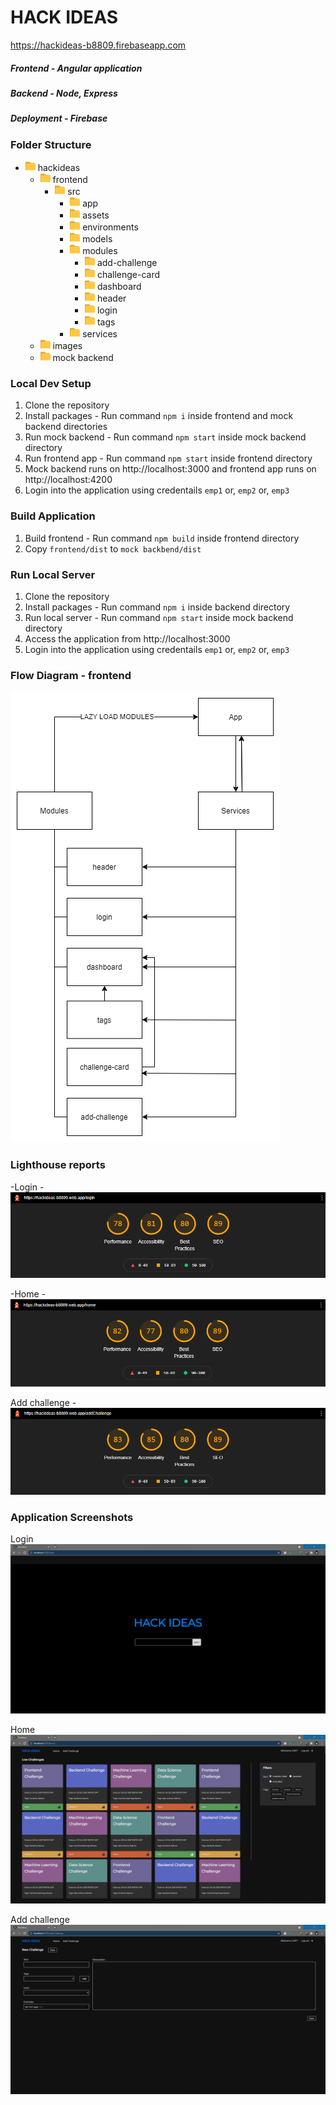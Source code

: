 # HACK IDEAS 
https://hackideas-b8809.firebaseapp.com
##### Frontend - Angular application
##### Backend - Node, Express
##### Deployment - Firebase

### Folder Structure
- ![folder](/images/folder.png) hackideas
  - ![folder](/images/folder.png) frontend
     - ![folder](/images/folder.png) src
        - ![folder](/images/folder.png) app
        - ![folder](/images/folder.png) assets
        - ![folder](/images/folder.png) environments
        - ![folder](/images/folder.png) models
        - ![folder](/images/folder.png) modules
            - ![folder](/images/folder.png) add-challenge
            - ![folder](/images/folder.png) challenge-card
            - ![folder](/images/folder.png) dashboard
            - ![folder](/images/folder.png) header
            - ![folder](/images/folder.png) login
            - ![folder](/images/folder.png) tags
        - ![folder](/images/folder.png) services
  - ![folder](/images/folder.png) images
  - ![folder](/images/folder.png) mock backend

### Local Dev Setup
1. Clone the repository
2. Install packages - Run command `npm i` inside frontend and mock backend directories
3. Run mock backend - Run command `npm start` inside mock backend directory
4. Run frontend app - Run command `npm start` inside frontend directory
5. Mock backend runs on http://localhost:3000 and frontend app runs on http://localhost:4200
6. Login into the application using credentails `emp1` or, `emp2` or, `emp3`

### Build Application
1. Build frontend - Run command `npm build` inside frontend directory
2. Copy `frontend/dist` to `mock backbend/dist`

### Run Local Server
1. Clone the repository
2. Install packages - Run command `npm i` inside backend directory
3. Run local server - Run command `npm start` inside mock backend directory
4. Access the application from http://localhost:3000
5. Login into the application using credentails `emp1` or, `emp2` or, `emp3`

### Flow Diagram - frontend
![flow diagram](/images/flow.png)

### Lighthouse reports

-Login
  -![lighthouse-login](/images/lighthouse-login.png)

-Home
  -![lighthouse-home](/images/lighthouse-home.png)

Add challenge
  -![lighthouse-add challenge](/images/lighthouse-add.png)


### Application Screenshots

Login
![login](/images/login.png)

Home
![home](/images/home.png)

Add challenge
![add challenge](/images/add.png)

